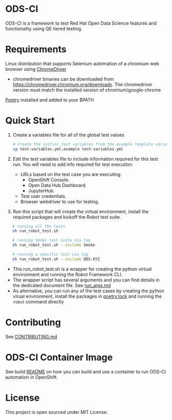 # ODS-CI
ODS-CI is a framework to test Red Hat Open Data Science features and functionality
using QE tiered testing.
# Requirements
  Linux distribution that supports Selenium automation of a chromium web browser using [ChromeDriver](https://chromedriver.chromium.org)
  * chromedriver binaries can be downloaded from https://chromedriver.chromium.org/downloads. The chromedriver version must match the installed version of chromium/google-chrome

  [Poetry](https://python-poetry.org/docs/#installation) installed and added to your $PATH

# Quick Start
  1. Create a variables file for all of the global test values
     ```bash
     # Create the initial test variables from the example template variables file
     cp test-variables.yml.example test-variables.yml
     ```
  1. Edit the test variables file to include information required for this test run.
     You will need to add info required for test execution:
     * URLs based on the test case you are executing.<br>
        *   OpenShift Console.<br>
        *   Open Data Hub Dashboard.<br>
        *   JupyterHub.<br>
     * Test user credentials.
     * Browser webdriver to use for testing.

  1. Run this script that will create the virtual environment, install the required packages and kickoff the Robot test suite.
  ```bash
     # running all the tests 
     sh run_robot_test.sh 

     # running Smoke test suite via tag
     sh run_robot_test.sh --include Smoke 

     # running a specific test via tag
     sh run_robot_test.sh --include ODS-XYZ 
   ```
   
   * This run_robot_test.sh is a wrapper for creating the python virtual environment and running the Robot Framework CLI.   
   * The wrapper script has several arguments and you can find details in the dedicated document file. See [run_args.md](ods_ci/docs/RUN_ARGUMENTS.md)
   * As alternative, you can run any of the test cases by creating the python virual environment, install the packages in [poetry.lock](poetry.lock) and running the `robot` command directly


# Contributing
See [CONTRIBUTING.md](ods_ci/CONTRIBUTING.md)
# ODS-CI Container Image
See build [README](ods_ci/docs/ODS-CI-IMAGE-README.md) on how you can build and use a container to run ODS-CI automation in OpenShift.
# License
This project is open sourced under MIT License.
